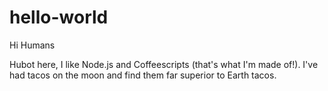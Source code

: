 # hello-world

Hi Humans

Hubot here, I like Node.js and Coffeescripts (that's what I'm made of!).
I've had tacos on the moon and find them far superior to Earth tacos.
